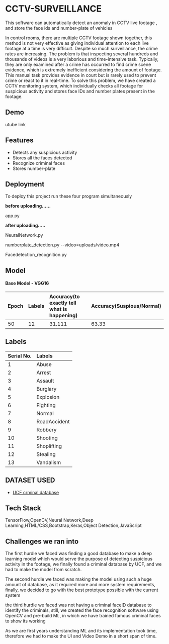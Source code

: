 
# CCTV-SURVEILLANCE

This software can automatically detect an anomaly in CCTV live footage , and store the face ids and number-plate of vehicles


In control rooms, there are multiple CCTV footage shown together, this method is not very effective as giving individual attention to each live footage at a time is very difficult. Despite so much surveillance, the crime rates are increasing. The problem is that inspecting several hundreds and thousands of videos is a very laborious and time-intensive task. Typically, they are only examined after a crime has occurred to find crime scene evidence, which is extremely inefficient considering the amount of footage. This manual task provides evidence in court but is rarely used to prevent crime or react to it in real-time. To solve this problem, we have created a CCTV monitoring system, which individually checks all footage for suspicious activity and stores face IDs and number plates present in the footage. 
## Demo

utube link


## Features

- Detects any suspicious activity
- Stores all the faces detected
- Recognize criminal faces
- Stores number-plate


## Deployment

To deploy this project run these four program simultaneously

**before uploading......**

app.py

**after uploading.....**

NeuralNetwork.py

numberplate_detection.py --video=uploads/video.mp4

Facedetection_recognition.py



## Model

#### Base Model - VGG16



| Epoch | Labels    | Accuracy(to exactly tell what is happening)| Accuracy(Suspious/Normal)                |
| :-------- | :------- | :------------------------- | :--------------------
| 50 | 12 | 31.111 | 63.33 |


## Labels

| Serial No.| Labels    |
| :-------- | :------- 
| 1 | Abuse | 
| 2 | Arrest |
| 3 | Assault | 
| 4 | Burglary | 
| 5 | Explosion | 
| 6 | Fighting | 
| 7 | Normal | 
| 8 | RoadAccident | 
| 9 | Robbery | 
| 10 | Shooting | 
| 11 | Shoplifting | 
| 12 | Stealing | 
| 13 | Vandalism | 


## DATASET USED

 - [UCF crminal database](https://www.crcv.ucf.edu/projects/real-world/)


## Tech Stack

TensorFlow,OpenCV,Neural Network,Deep Learning,HTML/CSS,Bootstrap,Keras,Object Detection,JavaScript

## Challenges we ran into

The first hurdle we faced was finding a good database to make a deep learning model which would serve the purpose of detecting suspicious activity in the footage, we finally found a criminal database by UCF, and we had to make the model from scratch.

The second hurdle we faced was making the model using such a huge amount of database, as it required more and more system requirements, finally, we decided to go with the best prototype possible with the current system

the third hurdle we faced was not having a criminal faceID database to identify the criminals, still, we created the face recognition software using OpenCV and pre-build ML, in which we have trained famous criminal faces to show its working

As we are first years understanding ML and its implementation took time, therefore we had to make the UI and Video Demo in a short span of time.



